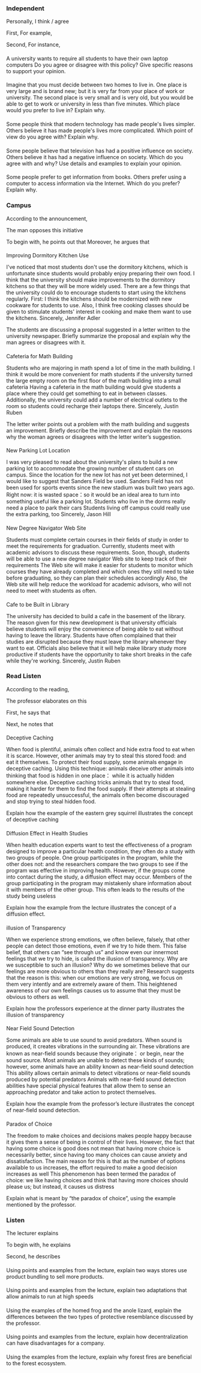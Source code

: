 
### Independent

Personally, I think / agree

First,
For example,

Second,
For instance,




####
A university wants to require all students to have their own laptop computers Do you agree or disagree with this policy? Give specific reasons to support your opinion.

####
Imagine that you must decide between two homes to live in. One place is very large and is brand new; but it is very far from your place of work or university. The second place is very small and is very old, but you would be able to get to work or university in less than five minutes. Which place would you prefer to live in? Explain why.

####
Some people think that modern technology has made people's lives simpler. 
Others believe it has made people's lives more complicated.
Which point of view do you agree with? 
Explain why.


####
Some people believe that television has had a positive influence on society. 
Others believe it has had a negative influence on society. 
Which do you agree with and why? 
Use details and examples to explain your opinion.


####
Some people prefer to get information from books. Others prefer using a computer to access information via the Internet. Which do you prefer? Explain why.

### Campus

According to the announcement,

The man opposes this initiative

To begin with, he points out that
Moreover, he argues that




####
Improving Dormitory Kitchen Use

I've noticed that most students don't use the dormitory kitchens, which is unfortunate since students would probably enjoy preparing their own food. I think that the university should make improvements to the dormitory kitchens so that they will be more widely used. There are a few things that the university could do to encourage students to start using the kitchens regularly. First: I think the kitchens should be modernized with new cookware for students to use. Also, I think free cooking classes should be given to stimulate students' interest in cooking and make them want to use the kitchens. Sincerely, Jennifer Adler

The students are discussing a proposal suggested in a letter written to the university newspaper. Briefly summarize the proposal and explain why the man agrees or disagrees with it.

####
Cafeteria for Math Building

Students who are majoring in math spend a lot of time in the math building. I think it would be more convenient for math students if the university turned the large empty room on the first floor of the math building into a small cafeteria Having a cafeteria in the math building would give students a place where they could get something to eat in between classes. Additionally, the university could add a number of electrical outlets to the room so students could recharge their laptops there. Sincerely, Justin Ruben


The letter writer points out a problem with the math building and suggests an improvement. Briefly describe the improvement and explain the reasons why the woman agrees or disagrees with the letter writer’s suggestion.

####
New Parking Lot Location

I was very pleased to read about the university's plans to build a new parking lot to accommodate the growing number of student cars on campus. Since the location for the new lot has not yet been determined, I would like to suggest that Sanders Field be used. Sanders Field has not been used for sports events since the new stadium was built two years ago. Right now: it is wasted space：so it would be an ideal area to turn into something useful like a parking lot. Students who live in the dorms really need a place to park their cars Students living off campus could really use the extra parking, too Sincerely, Jason Hill



####

New Degree Navigator Web Site

Students must complete certain courses in their fields of study in order to meet the requirements for graduation. Currently, students meet with academic advisors to discuss these requirements. Soon, though, students will be able to use a new degree navigator Web site to keep track of their requirements The Web site will make it easier for students to monitor which courses they have already completed and which ones they still need to take before graduating, so they can plan their schedules accordingly Also, the Web site will help reduce the workload for academic advisors, who will not need to meet with students as often.

####
Cafe to be Built in Library

The university has decided to build a cafe in the basement of the library. The reason given for this new development is that university officials believe students will enjoy the convenience of being able to eat without having to leave the library. Students have often complained that their studies are disrupted because they must leave the library whenever they want to eat. Officials also believe that it will help make library study more productive if students have the opportunity to take short breaks in the cafe while they're working. Sincerely, Justin Ruben


### Read Listen

According to the reading, 

The professor elaborates on this

First, he says that

Next, he notes that




####
Deceptive Caching

When food is plentiful, animals often collect and hide extra food to eat when it is scarce. However, other animals may try to steal this stored food: and eat it themselves. To protect their food supply, some animals engage in deceptive caching. Using this technique: animals deceive other animals into thinking that food is hidden in one place： while it is actually hidden somewhere else. Deceptive caching tricks animals that try to steal food, making it harder for them to find the food supply. If their attempts at stealing food are repeatedly unsuccessful, the animals often become discouraged and stop trying to steal hidden food.

Explain how the example of the eastern grey squirrel illustrates the concept of deceptive caching

####
Diffusion Effect in Health Studies

When health education experts want to test the effectiveness of a program designed to improve a particular health condition, they often do a study with two groups of people. One group participates in the program, while the other does not: and the researchers compare the two groups to see if the program was effective in improving health. However, if the groups come into contact during the study, a diffusion effect may occur. Members of the group participating in the program may mistakenly share information about it with members of the other group. This often leads to the results of the study being useless

Explain how the example from the lecture illustrates the concept of a diffusion effect.
####
illusion of Transparency

When we experience strong emotions, we often believe, falsely, that other people can detect those emotions, even if we try to hide them. This false belief, that others can “see through us” and know even our innermost feelings that we try to hide, is called the illusion of transparency. Why are we susceptible to such an illusion? Why do we sometimes believe that our feelings are more obvious to others than they really are? Research suggests that the reason is this: when our emotions are very strong, we focus on them very intently and are extremely aware of them. This heightened awareness of our own feelings causes us to assume that they must be obvious to others as well.


Explain how the professors experience at the dinner party illustrates the illusion of transparency



####

Near Field Sound Detection

Some animals are able to use sound to avoid predators. When sound is produced, it creates vibrations in the surrounding air. These vibrations are known as near-field sounds because they originate： or begin, near the sound source. Most animals are unable to detect these kinds of sounds; however, some animals have an ability known as near-field sound detection This ability allows certain animals to detect vibrations or near-field sounds produced by potential predators Animals with near-field sound detection abilities have special physical features that allow them to sense an approaching predator and take action to protect themselves.

Explain how the example from the professor’s lecture illustrates the concept of near-field sound detection.

####
Paradox of Choice

The freedom to make choices and decisions makes people happy because it gives them a sense of being in control of their lives. However, the fact that having some choice is good does not mean that having more choice is necessarily better, since having too many choices can cause anxiety and dissatisfaction. The main reason for this is that as the number of options available to us increases, the effort required to make a good decision increases as well This phenomenon has been termed the paradox of choice: we like having choices and think that having more choices should please us; but instead, it causes us distress

Explain what is meant by “the paradox of choice”, using the example mentioned by the professor.

### Listen

The lecturer explains

To begin with, he explains

Second, he describes




####
Using points and examples from the lecture, explain two ways stores use product bundling to sell more products.

####
Using points and examples from the lecture, explain two adaptations that allow animals to run at high speeds

####
Using the examples of the homed frog and the anole lizard, explain the differences between the two types of protective resemblance discussed by the professor.

####

Using points and examples from the lecture, explain how decentralization can have disadvantages for a company.

####
Using the examples from the lecture, explain why forest fires are beneficial to the forest ecosystem.
